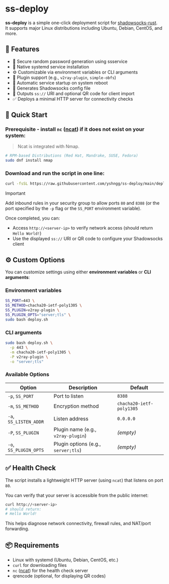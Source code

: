 # ss-deploy

**ss-deploy** is a simple one-click deployment script for [shadowsocks-rust](https://github.com/shadowsocks/shadowsocks-rust).  
It supports major Linux distributions including Ubuntu, Debian, CentOS, and more.

## 🧩 Features

- 🔐 Secure random password generation using ssservice
- 🚀 Native systemd service installation
- ⚙️ Customizable via environment variables or CLI arguments
- 🔌 Plugin support (e.g., `v2ray-plugin`, `simple-obfs`)
- 🔁 Automatic service startup on system reboot
- 📄 Generates Shadowsocks config file
- 🔗 Outputs `ss://` URI and optional QR code for client import
- ✅ Deploys a minimal HTTP server for connectivity checks

## 🚀 Quick Start

### Prerequisite - install `nc` ([ncat](https://nmap.org/ncat/)) if it does not exist on your system:

> Ncat is integrated with Nmap.

```bash
# RPM-based Distributions (Red Hat, Mandrake, SUSE, Fedora)
sudo dnf install nmap
```

### Download and run the script in one line:

```bash
curl -fsSL https://raw.githubusercontent.com/yshngg/ss-deploy/main/deploy.sh | sudo bash
```

> [!IMPORTANT]
> Add inbound rules in your security group to allow ports `80` and `8388` (or the port specified by the `-p` flag or the `SS_PORT` environment variable).

Once completed, you can:

- Access `http://<server-ip>` to verify network access (should return `Hello World!`)
- Use the displayed `ss://` URI or QR code to configure your Shadowsocks client

## ⚙️ Custom Options

You can customize settings using either **environment variables** or **CLI arguments**:

### Environment variables

```bash
SS_PORT=443 \
SS_METHOD=chacha20-ietf-poly1305 \
SS_PLUGIN=v2ray-plugin \
SS_PLUGIN_OPTS="server;tls" \
sudo bash deploy.sh
```

### CLI arguments

```bash
sudo bash deploy.sh \
  -p 443 \
  -m chacha20-ietf-poly1305 \
  -P v2ray-plugin \
  -o "server;tls"
```

### Available Options

| Option              | Description                                 | Default         |
|---------------------|---------------------------------------------|-----------------|
| `-p`, `SS_PORT`      | Port to listen                              | `8388`          |
| `-m`, `SS_METHOD`    | Encryption method                           | `chacha20-ietf-poly1305` |
| `-a`, `SS_LISTEN_ADDR` | Listen address                            | `0.0.0.0`       |
| `-P`, `SS_PLUGIN`    | Plugin name (e.g., `v2ray-plugin`)          | *(empty)*       |
| `-o`, `SS_PLUGIN_OPTS`| Plugin options (e.g., `server;tls`)        | *(empty)*       |

## ✅ Health Check

The script installs a lightweight HTTP server (using `ncat`) that listens on port `80`.

You can verify that your server is accessible from the public internet:

```bash
curl http://<server-ip>
# should return:
# Hello World!
```

This helps diagnose network connectivity, firewall rules, and NAT/port forwarding.

## 📦 Requirements

- Linux with systemd (Ubuntu, Debian, CentOS, etc.)
- `curl` for downloading files
- `nc` ([ncat](https://nmap.org/ncat/)) for the health check server
- qrencode (optional, for displaying QR codes)
